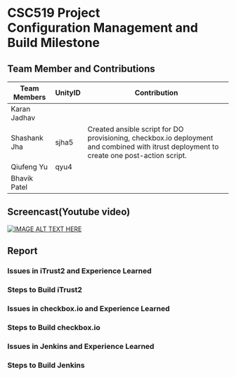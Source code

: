 # CSC519 Project <br/> Configuration Management and Build Milestone
## Team Member and Contributions
|__Team Members__        |    __UnityID__  |   __Contribution__  |
-------------------------|-----------------|---------------------|
|  Karan Jadhav          |                 |                     |
|  Shashank Jha          |    sjha5        |  Created ansible script for DO provisioning, checkbox.io deployment and combined with itrust deployment to create one post-action script.                   |
|  Qiufeng Yu            |      qyu4       |                     |
|  Bhavik Patel          |                 |                     |

## Screencast(Youtube video)
[![IMAGE ALT TEXT HERE](https://img.youtube.com/vi/XXXXXXXXXXX/0.jpg)](https://www.youtube.com/watch?v=XXXXXXXXXX)

## Report
### Issues in iTrust2 and Experience Learned



### Steps to Build iTrust2



### Issues in checkbox.io and Experience Learned



### Steps to Build checkbox.io


### Issues in Jenkins and Experience Learned


### Steps to Build Jenkins

